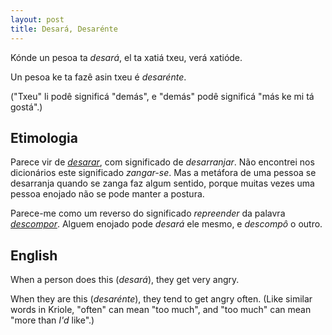 ```yaml
---
layout: post
title: Desará, Desarénte
---
```


Kónde un pesoa ta *desará*, el ta xatiá txeu, verá xatióde.

Un pesoa ke ta fazê asin txeu é *desarénte*.

("Txeu" li podê significá "demás", e "demás" podê significá "más ke mi tá gostá".)


Etimologia
----------

Parece vir de [*desarar*](https://dicionario.priberam.org/desarar), com significado de *desarranjar*.
Não encontrei nos dicionários este significado *zangar-se*.
Mas a metáfora de uma pessoa se desarranja quando se zanga faz algum sentido, porque muitas vezes uma
pessoa enojado não se pode manter a postura.

Parece-me como um reverso do significado *repreender* da palavra [*descompor*](http://aulete.com.br/descompor).
Alguem enojado pode *desará* ele mesmo, e *descompô* o outro.


English
---

When a person does this (*desará*), they get very angry.

When they are this (*desarénte*), they tend to get angry often.
(Like similar words in Kriole, "often" can mean "too much", and "too much" can mean "more than *I'd* like".)
